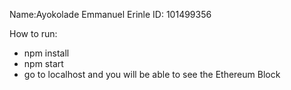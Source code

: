 Name:Ayokolade Emmanuel Erinle
ID: 101499356

How to run:
- npm install
- npm start
- go to localhost and you will be able to see the Ethereum Block

